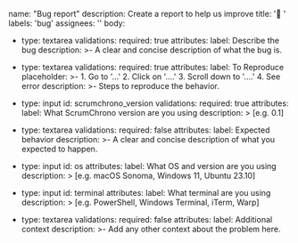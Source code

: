 name: "Bug report"
description: Create a report to help us improve
title: '🐛 '
labels: 'bug'
assignees: ''
body:
- type: textarea
    validations:
    required: true
    attributes:
    label: Describe the bug
    description: >-
        A clear and concise description of what the bug is.

- type: textarea
    validations:
    required: true
    attributes:
    label: To Reproduce
    placeholder: >-
        1. Go to '...'
        2. Click on '....'
        3. Scroll down to '....'
        4. See error
    description: >-
        Steps to reproduce the behavior.

- type: input
    id: scrumchrono_version
    validations:
    required: true
    attributes:
    label: What ScrumChrono version are you using
    description: >
        [e.g. 0.1]

- type: textarea
    validations:
    required: false
    attributes:
    label: Expected behavior
    description: >-
        A clear and concise description of what you expected to happen.

- type: input
    id: os
    attributes:
    label: What OS and version are you using
    description: >
        [e.g. macOS Sonoma, Windows 11, Ubuntu 23.10]

- type: input
    id: terminal
    attributes:
    label: What terminal are you using
    description: >
        [e.g. PowerShell, Windows Terminal, iTerm, Warp]

- type: textarea
    validations:
    required: false
    attributes:
    label: Additional context
    description: >-
        Add any other context about the problem here.
